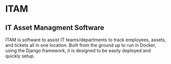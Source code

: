 # ITAM
## IT Asset Managment Software

ITAM is software to assist IT teams/departments to track employees, assets, and tickets all in one location. Built from the ground up to run in Docker, using the Django framework, it is designed to be easily deployed and quickly setup. 
